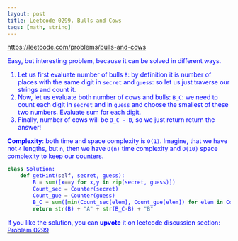 ```yaml
---
layout: post
title: Leetcode 0299. Bulls and Cows
tags: [math, string]
---
```


<a href="https://leetcode.com/problems/bulls-and-cows"> <font color = blue>https://leetcode.com/problems/bulls-and-cows

Easy, but interesting problem, because it can be solved in different ways.

1. Let us first evaluate number of bulls `B`: by definition it is number of places with the same digit in `secret` and `guess`: so let us just traverse our strings and count it.
2. Now, let us evaluate both number of cows and bulls: `B_C`: we need to count each digit in `secret` and in `guess` and choose the smallest of these two numbers.  Evaluate sum for each digit.
3. Finally, number of cows will be `B_C - B`, so we just return return the answer!

**Complexity**: both time and space complexity is `O(1)`. Imagine, that we have not `4` lengths, but `n`, then we have `O(n)` time complexity and `O(10)` space complexity to keep our counters.

```python
class Solution:
    def getHint(self, secret, guess):
        B = sum([x==y for x,y in zip(secret, guess)])
		Count_sec = Counter(secret)
        Count_gue = Counter(guess)
        B_C = sum([min(Count_sec[elem], Count_gue[elem]) for elem in Count_sec])
        return str(B) + "A" + str(B_C-B) + "B"
```

If you like the solution, you can **upvote** it on leetcode discussion section:<a href="https://leetcode.com/problems/bulls-and-cows/discuss/839444/python-simple-solution-with-counters-explained"> <font color = blue>Problem 0299
